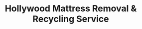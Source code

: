 ---
layout: location.njk
title: Hollywood Mattress Removal & Recycling Service
description: Professional mattress removal in Hollywood, FL. Next-day pickup  Serving Hollywood Beach, Downtown Hollywood, Emerald Hills & 30+ neighborhoods.
city: Hollywood
state: Florida
stateAbbr: FL
zipCodes: ['33019', '33020', '33021', '33022', '33023', '33024', '33025', '33026', '33027', '33028', '33029']
coordinates:
  lat: 26.0112
  lng: -80.1495
parentMetro: Miami
neighborhoods:
  - name: "Hollywood Beach"
    zipCodes: ["33019"]
  - name: "Central Beach"
    zipCodes: ["33019"]
  - name: "Downtown Hollywood"
    zipCodes: ["33020"]
  - name: "Hollywood Lakes"
    zipCodes: ["33021"]
  - name: "Hollywood Hills"
    zipCodes: ["33021"]
  - name: "Emerald Hills"
    zipCodes: ["33021"]
  - name: "Boulevard Heights"
    zipCodes: ["33021"]
  - name: "Park East"
    zipCodes: ["33022"]
  - name: "North Central Hollywood"
    zipCodes: ["33020"]
  - name: "West Hollywood"
    zipCodes: ["33023"]
  - name: "Beverly Park"
    zipCodes: ["33020"]
  - name: "Diamond Head"
    zipCodes: ["33019"]
  - name: "Driftwood"
    zipCodes: ["33019"]
  - name: "Hallandale"
    zipCodes: ["33009"]
  - name: "Harbor Islands"
    zipCodes: ["33019"]
  - name: "Hillcrest"
    zipCodes: ["33021"]
  - name: "Hollywood Palms"
    zipCodes: ["33020"]
  - name: "Lakewood"
    zipCodes: ["33021"]
  - name: "Lincoln Park"
    zipCodes: ["33020"]
  - name: "Oakwood"
    zipCodes: ["33021"]
  - name: "Paradise"
    zipCodes: ["33021"]
  - name: "Sheridan Park"
    zipCodes: ["33021"]
pricing:
  startingPrice: 125
  single: 125
  queen: 155
  king: 180
nearbyCities: [
  {
    "name": "Miami",
    "slug": "miami",
    "distance": 20,
    "isSuburb": false
  },
  {
    "name": "Fort Lauderdale",
    "slug": "fort-lauderdale",
    "distance": 12,
    "isSuburb": true
  },
  {
    "name": "Davie",
    "slug": "davie",
    "distance": 8,
    "isSuburb": true
  },
  {
    "name": "Miramar",
    "slug": "miramar",
    "distance": 10,
    "isSuburb": true
  },
  {
    "name": "Pembroke Pines",
    "slug": "pembroke-pines",
    "distance": 5,
    "isSuburb": true
  },
  {
    "name": "Plantation",
    "slug": "plantation",
    "distance": 15,
    "isSuburb": true
  }
]
pageContent:
  heroDescription: >-
    Professional mattress removal along Hollywood's famous Broadwalk community. From beachfront high-rises to 
    multicultural residential neighborhoods, we handle next-day pickup for Florida's most densely populated beach city.
  
  aboutService: >-
    Hollywood residents face unique mattress removal challenges in one of Florida's densest communities. With 5,645 
    people per square mile and a diverse population speaking over 15 languages, our service navigates apartment 
    complexes, beachfront condominiums, and residential neighborhoods where parking and access can be complicated. 
    As the home of the famous 2.5-mile Broadwalk, Hollywood attracts year-round tourism that impacts local waste 
    management and pickup scheduling.
    
    Our team understands Hollywood's multicultural dynamics - from Spanish-speaking communities in West Hollywood 
    to beachfront property management protocols. We coordinate with Waste Pro USA collection schedules, work around 
    tourist traffic during peak seasons, and handle the logistical challenges of dense urban living where elevator 
    access and narrow parking areas are common. With 48.8% of residents speaking languages other than English, we 
    ensure clear communication throughout the removal process.

  serviceAreasIntro: >-
    We provide comprehensive mattress removal throughout Hollywood's 30+ neighborhoods, from oceanfront 
    condominiums to established residential communities. Our team navigates apartment complex protocols, 
    beachfront property access, and dense residential areas.

  regulationsCompliance: >-
    Our service works with Hollywood's current waste management provider, Waste Pro USA, while bypassing the 
    complexity of bulk collection scheduling. We handle all transportation and compliance requirements, ensuring 
    proper disposal through licensed Broward County facilities without requiring residents to coordinate pickup times 
    or navigate language barriers with municipal services.
  
  environmentalImpact: >-
    Hollywood's commitment to maintaining its beach community character includes responsible waste management 
    for one of Florida's most densely populated cities. Since Florida lacks comprehensive mattress recycling 
    programs, Hollywood residents rely on professional removal services that support environmental goals.
    
    Our service diverts mattresses from the waste stream before they reach capacity-strained municipal systems. 
    With Hollywood's high population density and tourism impact, professional mattress removal helps reduce 
    pressure on local waste management infrastructure. We process up to 75% of mattress materials through 
    regional recycling partnerships, supporting Hollywood's goal of maintaining clean beaches and sustainable 
    community growth in South Florida's competitive tourism market.

  howItWorksScheduling: >-
    We schedule around Hollywood's tourism seasons and coordinate with apartment complex management. 
    Next-day service available throughout Hollywood Beach, Downtown Hollywood, and all residential neighborhoods.

  howItWorksService: >-
    Our team handles apartment elevators, navigates beachfront parking restrictions, and coordinates with 
    property management protocols. We communicate clearly in English and Spanish, ensuring smooth service 
    regardless of building type or neighborhood density.

  howItWorksDisposal: >-
    Direct transport to licensed facilities, bypassing Waste Pro collection limitations and municipal scheduling. 
    All documentation handled, full compliance with Broward County environmental standards and waste management regulations.

reviews:
  count: 89
  rating: 4.9
  featured:
    - author: "Maria G."
      neighborhood: "Hollywood Beach"
      rating: 5
      text: "Needed our old mattress out before vacation renters arrived at our beachfront condo. Team worked around the building's limited parking and handled elevator logistics perfectly. Much simpler than trying to coordinate with building management and waste pickup ourselves."
      
    - author: "David T." 
      neighborhood: "Emerald Hills"
      rating: 5
      text: "Replacing kids' bunk beds and the removal team made it easy. They showed up exactly on time, handled our upstairs bedroom, and communicated clearly throughout the process. Fair pricing and saved us from dealing with apartment complex bulk waste rules."
      
    - author: "Carmen R."
      neighborhood: "West Hollywood"
      rating: 5
      text: "Moving from our apartment and needed three mattresses removed quickly. The team was professional, spoke both English and Spanish with our neighbors, and finished the job in twenty minutes. Great service that understood our community needs."

faqs:
  - question: "How quickly can you remove mattresses in Hollywood?"
    answer: "Next-day pickup available throughout Hollywood's beach and residential areas. Call 720-263-6094 or book online to schedule service in any Hollywood neighborhood."
    
  - question: "Do you work with apartment buildings and condominiums?"
    answer: "Yes, we coordinate with building management, handle elevator logistics, and navigate parking restrictions common in Hollywood's high-density residential areas."
    
  - question: "What's included in the $125 starting price?"
    answer: "Complete pickup service including stairs, elevators, professional crew, transportation, and eco-friendly disposal. No hidden fees for apartment or beachfront building situations."
    
  - question: "Can you handle beachfront and tourist area access?"
    answer: "Absolutely. Our team navigates beachfront parking restrictions, tourist traffic, and seasonal access challenges common throughout Hollywood Beach and the Broadwalk area."
    
  - question: "Do you serve all Hollywood neighborhoods?"
    answer: "Yes, we provide service to all Hollywood neighborhoods from beachfront areas to West Hollywood residential communities. Full coverage across all ZIP codes 33019-33029."
    
  - question: "Do you communicate in languages other than English?"
    answer: "Our team can communicate in Spanish to serve Hollywood's diverse community, ensuring clear understanding of pickup details and scheduling requirements."
    
  - question: "What if I need multiple mattresses removed from my building?"
    answer: "Two pieces for $155, three pieces for $180. Perfect for apartment turnovers, family home updates, or rental property management throughout Hollywood's residential areas."
    
  - question: "How does your service work with Waste Pro collection schedules?"
    answer: "We eliminate the need to coordinate with Waste Pro bulk collection schedules and municipal pickup requirements. Professional service at your convenience, not limited by city collection timing."
---